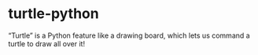 # turtle-python
“Turtle” is a Python feature like a drawing board, which lets us command a turtle to draw all over it! 
<p>